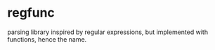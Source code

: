 # regfunc

parsing library inspired by regular expressions, but implemented with functions, hence the name.
